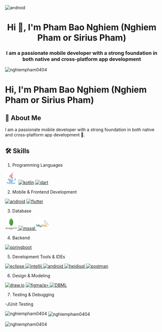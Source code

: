 <img src="https://png.pngtree.com/background/20230708/original/pngtree-conceptualizing-mobile-app-development-and-software-development-through-3d-rendering-picture-image_4176485.jpg" alt="android" />
<h1 align="center">Hi 👋, I'm Pham Bao Nghiem (Nghiem Pham or Sirius Pham)</h1>
<h3 align="center">I am a passionate mobile developer with a strong foundation in both native and cross-platform app development</h3>

<p align="left"> <img src="https://komarev.com/ghpvc/?username=nghiempham0404&label=Profile%20views&color=0e75b6&style=flat" alt="nghiempham0404" /> </p>

# Hi, I'm Pham Bao Nghiem (Nghiem Pham or Sirius Pham)


## 🚀 About Me
I am a passionate mobile developer with a strong foundation in both native and cross-platform app development 📱.


## 🛠 Skills
1. Programming Languages

<a href="https://www.java.com" target="_blank" rel="noreferrer"> <img src="https://raw.githubusercontent.com/devicons/devicon/master/icons/java/java-original.svg" alt="java" width="40" height="40"/></a>
<a href="https://kotlinlang.org" target="_blank" rel="noreferrer"> <img src="https://www.vectorlogo.zone/logos/kotlinlang/kotlinlang-icon.svg" alt="kotlin" width="40" height="40"/></a> 
<a href="https://dart.dev" target="_blank" rel="noreferrer"><img c src="https://www.vectorlogo.zone/logos/dartlang/dartlang-icon.svg" alt="dart" width="40" height="40"></a> 

2. Mobile & Frontend Development

<a href="https://developer.android.com" target="_blank" rel="noreferrer"> <img src="https://upload.vectorlogo.zone/logos/android_studio/images/bc43bbac-e239-4ae9-829a-9809e57a8bc0.svg" alt="android" width="40" height="40"/></a> 
<a href="https://flutter.dev" target="_blank" rel="noreferrer"> <img src="https://www.vectorlogo.zone/logos/flutterio/flutterio-icon.svg" alt="flutter" width="40" height="40"/></a> 

3. Database
<p align="left">
  <a href="https://www.mongodb.com/" target="_blank" rel="noreferrer"> <img src="https://raw.githubusercontent.com/devicons/devicon/master/icons/mongodb/mongodb-original-wordmark.svg" alt="mongodb" width="40" height="40"/> </a> 
  <a href="https://www.microsoft.com/en-us/sql-server" target="_blank" rel="noreferrer"> <img src="https://www.svgrepo.com/show/303229/microsoft-sql-server-logo.svg" alt="mssql" width="40" height="40"/> </a> 
  <a href="https://www.mysql.com/" target="_blank" rel="noreferrer"> <img src="https://raw.githubusercontent.com/devicons/devicon/master/icons/mysql/mysql-original-wordmark.svg" alt="mysql" width="40" height="40"/> </a> 
</p>

4. Backend

<a href="https://spring.io/" target="_blank" rel="noreferrer"><img  src="https://www.vectorlogo.zone/logos/springio/springio-icon.svg" width="40" height="40" alt="springboot"></a>

5. Development Tools & IDEs

<a href="https://www.eclipse.org/" target="_blank" rel="noreferrer"> <img src="https://www.svgrepo.com/show/353685/eclipse-icon.svg" alt="eclipse" width="40" height="40"/> </a>
<a href="https://www.jetbrains.com/idea/" target="_blank" rel="noreferrer"> <img src="https://www.svgrepo.com/show/353906/intellij-idea.svg" alt="intellij" width="40" height="40"/> </a>
<a href="https://developer.android.com" target="_blank" rel="noreferrer"> <img src="https://upload.vectorlogo.zone/logos/android_studio/images/bc43bbac-e239-4ae9-829a-9809e57a8bc0.svg" alt="android" width="40" height="40"/> </a> 
<a href="https://www.heidisql.com/" target="_blank" rel="noreferrer"> <img src="https://www.heidisql.com/images/heidisql_logo_mwd.png" alt="heidisql" width="40" height="40"/> </a> 
<a href="https://www.postman.com/" target="_blank" rel="noreferrer"> <img src="https://www.svgrepo.com/show/354202/postman-icon.svg" alt="postman" width="40" height="40"/> </a> 

6. Design & Modeling

<a href="https://app.diagrams.net" target="_blank" rel="noreferrer"> <img src="https://static-00.iconduck.com/assets.00/file-type-drawio-icon-1024x1024-upz3s1gl.png" alt="draw.io" width="40" height="40"/></a> 
<a href="https://www.figma.com/" target="_blank" rel="noreferrer"> <img src="https://www.vectorlogo.zone/logos/figma/figma-icon.svg" alt="figma" width="40" height="40"/>/a> 
<a href="https://dbml.dbdiagram.io/" target="_blank" rel="noreferrer"> <img src="https://dbml.dbdiagram.io/img/dbml-logo.png" alt="DBML" width="40" height="40"/></a> 


7. Testing & Debugging

-JUnit Testing


<p><img align="left" src="https://github-readme-stats.vercel.app/api/top-langs?username=nghiempham0404&show_icons=true&locale=en&layout=compact" alt="nghiempham0404" /></p>

<p>&nbsp;<img align="center" src="https://github-readme-stats.vercel.app/api?username=nghiempham0404&show_icons=true&locale=en" alt="nghiempham0404" /></p>

<p><img align="center" src="https://github-readme-streak-stats.herokuapp.com/?user=nghiempham0404&" alt="nghiempham0404" /></p>
